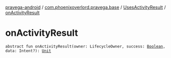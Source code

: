 [pravega-android](../../index.md) / [com.phoenixoverlord.pravega.base](../index.md) / [UsesActivityResult](index.md) / [onActivityResult](./on-activity-result.md)

# onActivityResult

`abstract fun onActivityResult(owner: LifecycleOwner, success: `[`Boolean`](https://kotlinlang.org/api/latest/jvm/stdlib/kotlin/-boolean/index.html)`, data: Intent?): `[`Unit`](https://kotlinlang.org/api/latest/jvm/stdlib/kotlin/-unit/index.html)
